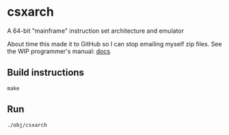 # csxarch
A 64-bit "mainframe" instruction set architecture and emulator

About time this made it to GitHub so I can stop emailing myself zip files.
See the WIP programmer's manual: [docs](https://docs.google.com/document/d/1WJpPXsvBSfMqvV4w8alXETE1EsHHd2lj0Q7oX9AdC3M/edit)

## Build instructions
`make`

## Run
`./obj/csxarch`

